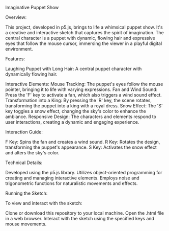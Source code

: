 Imaginative Puppet Show

Overview:

This project, developed in p5.js, brings to life a whimsical puppet show.
It's a creative and interactive sketch that captures the spirit of imagination. 
The central character is a puppet with dynamic, flowing hair and expressive eyes that follow the mouse cursor, immersing the viewer in a playful digital environment.

Features:

Laughing Puppet with Long Hair: A central puppet character with dynamically flowing hair.

Interactive Elements:
Mouse Tracking:
  The puppet's eyes follow the mouse pointer, bringing it to life with varying expressions.
Fan and Wind Sound:
  Press the 'F' key to activate a fan, which also triggers a wind sound effect.
Transformation into a King:
  By pressing the 'R' key, the scene rotates, transforming the puppet into a king with a royal dress.
Snow Effect:
  The 'S' key toggles a snow effect, changing the sky's color to enhance the ambiance.
Responsive Design:
  The characters and elements respond to user interactions, creating a dynamic and engaging experience.


Interaction Guide:

F Key: Spins the fan and creates a wind sound.
R Key: Rotates the design, transforming the puppet's appearance.
S Key: Activates the snow effect and alters the sky's color.


Technical Details:

Developed using the p5.js library.
Utilizes object-oriented programming for creating and managing interactive elements.
Employs noise and trigonometric functions for naturalistic movements and effects.


Running the Sketch:

To view and interact with the sketch:

Clone or download this repository to your local machine.
Open the .html file in a web browser.
Interact with the sketch using the specified keys and mouse movements.

